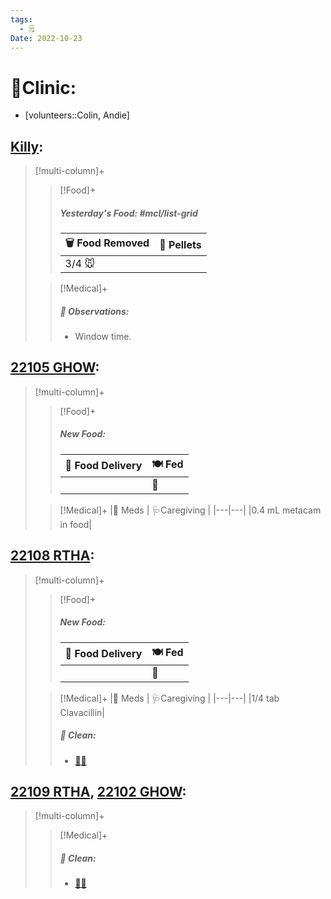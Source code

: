 ```yaml
---
tags:
  - 🗒️
Date: 2022-10-23
---
```


# 🏥Clinic:
- [volunteers::Colin, Andie]

## [Killy](../RARE%20Birds/Ed%20Birds/Killy.md):
> [!multi-column]+
>
>> [!Food]+
>> ##### Yesterday's Food: #mcl/list-grid
>> |🗑️ Food Removed| 💩 Pellets
>> |---|---|
>>|3/4 🐭|
>
>> [!Medical]+
>> ##### 🔭 Observations:
>> - Window time.

## [22105 GHOW](../RARE%20Birds/22105%20GHOW.md):
> [!multi-column]+
>
>> [!Food]+
>> ##### New Food:
>> |🚚 Food Delivery| 🍽️ Fed|
>> |---|---|
>>||🐥
>
>> [!Medical]+
>> |💊 Meds | 🩺Caregiving |
>> |---|---|
>> |0.4 mL metacam in food|

## [22108 RTHA](../RARE%20Birds/22108%20RTHA.md):
> [!multi-column]+
>
>> [!Food]+
>> ##### New Food:
>> |🚚 Food Delivery| 🍽️ Fed|
>> |---|---|
>>||🐀
>
>> [!Medical]+
>> |💊 Meds | 🩺Caregiving |
>> |---|---|
>> |1/4 tab Clavacillin|
>>
>>##### 🫧 Clean:
>> - [🧼➗](../Admin/Codes/Cleaned%20with%20divider.md)

## [22109 RTHA](../RARE%20Birds/22109%20RTHA.md), [22102 GHOW](../RARE%20Birds/22102%20GHOW.md):
> [!multi-column]+
>
>> [!Medical]+
>>##### 🫧 Clean:
>> - [🧼➗](../Admin/Codes/Cleaned%20with%20divider.md)

